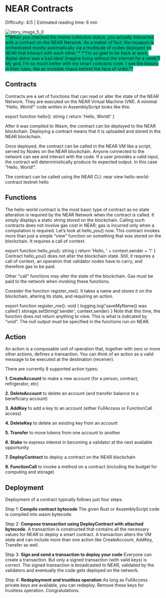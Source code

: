 # NEAR Contracts

<Difficulty> Difficulty: 4/5 | Estimated reading time: 6 min </Difficulty>

<Spacer />

<narrativeText style="background: #00C08B">
  <div class="image-wrapper">
  <img alt="story_image_5_0" src="/images/chap_5_0.png">
  </div>
  <VerticalAlign>
  *"When you checked the meme collection status, you actually interacted with a contract on the NEAR Network. As a matter of fact, the museum is orchestrated mostly automatically via a multitude of codes deployed on NEAR  that interact with each other."*
  <Spacer />
  *"I’m so glad to be back at work, digital detox was a bad idea! Imagine living without the internet for a week?! My god, I’m so much better with my smart contracts code. I see the beauty in their rules, like an invisible chaos behind the face of order."*
  </VerticalAlign>
</narrativeText>
<Spacer />

## Contracts

Contracts are a set of functions that can read or alter the state of the NEAR Network. They are executed on the NEAR Virtual Machine (VM). A minimal “Hello, World!” code written in AssemblyScript looks like this:

<Highlight language="typescript" showLineNumbers>
    export function hello(): string {
  return 'Hello, World!'
}
</Highlight>

After it was compiled to Wasm, the contract can be deployed to the NEAR blockchain. Deploying a contract means that it is uploaded and stored in the NEAR blockchain.

Once deployed, the contract can be called in the NEAR VM like a script, served by Nodes on the NEAR blockchain. Anyone connected to the network can see and interact with the code. If a user provides a valid input, the contract will deterministically produce its expected output. In this case “Hello, World!”.

The contract can be called using the NEAR CLI: <AnimatedCode>near view hello-world-contract.testnet hello</AnimatedCode>

## Functions

The hello-world contract is the most basic type of contract as no state alteration is required by the NEAR Network when the contract is called. It simply displays a static string stored on the blockchain. Calling such contracts does not involve gas cost in NEAR; gas is incurred only when a computation is required.
Let’s look at hello_you() now. This contract invokes more than just a simple “view” function on something that was stored on the blockchain. It requires a call of context.

<Highlight language="typescript">
export function hello_you(): string {
  return 'Hello, ' + context.sender + '!'
}
</Highlight>
Contract hello_you() does not alter the blockchain state. Still, it requires a call of context, an operation that validator nodes have to carry, and therefore gas to be paid.

Other "call" functions may alter the state of the blockchain. Gas must be paid to the network when invoking these functions.

Consider the function register_me(). It takes a name and stores it on the blockchain, altering its state, and requiring an action.

<Highlight language="typescript">
export function register_me(): void {
  logging.log('saveMyName() was called')
  storage.setString('sender', context.sender)
}
</Highlight>
Note that this time, the function does not return anything to view. This is what is indicated by “void”. The null output must be specified in the functions run on NEAR.

## Action

An action is a composable unit of operation that, together with zero or more other actions, defines a transaction. You can think of an action as a valid message to be executed at the destination (receiver).

There are currently 8 supported action types:

**1. CreateAccount** to make a new account (for a person, contract, refrigerator, etc)

**2. DeleteAccount** to delete an account (and transfer balance to a beneficiary account)

**3. AddKey** to add a key to an account (either FullAccess or FunctionCall access)

**4. DeleteKey** to delete an existing key from an account

**5. Transfer** to move tokens from one account to another

**6. Stake** to express interest in becoming a validator at the next available opportunity

**7. DeployContract** to deploy a contract on the NEAR blockchain

**8. FunctionCall** to invoke a method on a contract (including the budget for computing and storage)

## Deployment

Deployment of a contract typically follows just four steps.

Step 1: **Compile contract bytecode**
The given Rust or AssemblyScript code is compiled into wasm bytecode.

Step 2: **Compose transaction using DeployContract with attached bytecode.**
A transaction is constructed that contains all the necessary values for NEAR to deploy a smart contract. A transaction alters the VM state and can include more than one action like CreateAccount, AddKey, Transfer as well.

Step 3: **Sign and send a transaction to deploy your code**
Everyone can create a transaction. But only a signed transaction (with valid keys) is correct. The signed transaction is broadcasted to NEAR, validated by the validators and eventually the code gets deployed on the network.

Step 4: **Redeployment and trustless operation**
As long as FullAccess private keys are available, you can redeploy. Remove these keys for trustless operation. Congratulations.
